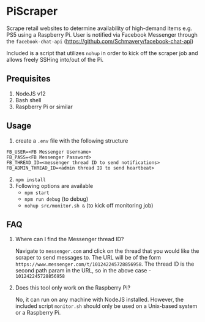 # PiScraper

Scrape retail websites to determine availability of high-demand items e.g. PS5 using a Raspberry Pi. User is notified via Facebook Messenger through the `facebook-chat-api` (https://github.com/Schmavery/facebook-chat-api)

Included is a script that utilizes `nohup` in order to kick off the scraper job and allows freely SSHing into/out of the Pi.

## Prequisites
1. NodeJS v12
2. Bash shell
3. Raspberry Pi or similar


## Usage
1. create a `.env` file with the following structure
```
FB_USER=<FB Messenger Username>
FB_PASS=<FB Messenger Password>
FB_THREAD_ID=<messenger thread ID to send notifications>
FB_ADMIN_THREAD_ID=<admin thread ID to send heartbeat>
```

2. `npm install`
3. Following options are available
    - `npm start`
    - `npm run debug` (to debug)
    - `nohup src/monitor.sh &` (to kick off monitoring job)

## FAQ

1. Where can I find the Messenger thread ID?

    Navigate to `messenger.com` and click on the thread that you would like the scraper to send messages to. The URL will be of the form `https://www.messenger.com/t/101242245728856958`. The thread ID is the second path param in the URL, so in the above case - `101242245728856958`
       
2. Does this tool only work on the Raspberry Pi?

    No, it can run on any machine with NodeJS installed. However, the included script `monitor.sh` should only be used on a Unix-based system or a Raspberry Pi.
